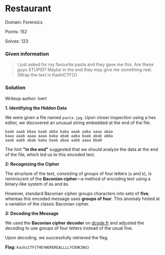# Restaurant

Domain: Forensics

Points: 152

Solves: 123

### Given information

> I just asked for my favourite pasta and they gave me this. Are these guys STUPID? Maybe in the end they may give me something real. (Wrap the text in KashiCTF{})

### Solution

Writeup author: lvert

**1. Identifying the Hidden Data**

We were given a file named `pasta.jpg`. Upon closer inspection using a hex editor, we discovered an unusual string embedded at the end of the file.

```
baab aaab bbaa baab abba baba aaab aaba aaaa abaa
baaa aaab aaaa aaaa baba abab aaba baab abab abba
aaab aabb abab baba baab abaa aabb aaaa bba0
```

The hint **"in the end"** suggested that we should analyze the data at the end of the file, which led us to this encoded text.

**2: Recognizing the Cipher**

The structure of the text, consisting of groups of four letters (`a` and `b`), is reminiscent of the **Baconian cipher**—a method of encoding text using a binary-like system of `A`s and `B`s.

However, standard Baconian cipher groups characters into sets of **five**, whereas this encoded message uses **groups of four**. This anomaly hinted at a variation of the classic Baconian cipher.

**3: Decoding the Message**

We used the **Baconian cipher decoder** on [dcode.fr](https://www.dcode.fr/bacon-cipher) and adjusted the decoding to use groups of four letters instead of the usual five.

Upon decoding, we successfully retrieved the flag.

**Flag:** `KashiCTF{THEYWEREREALLLLYCOOKING}`
